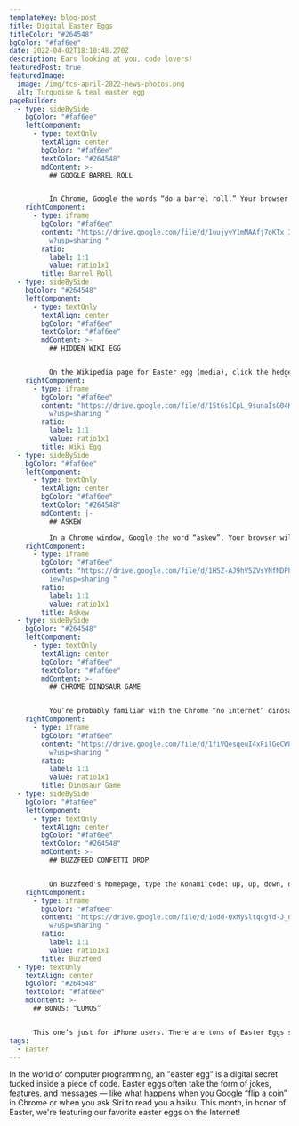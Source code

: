 ```yaml
---
templateKey: blog-post
title: Digital Easter Eggs
titleColor: "#264548"
bgColor: "#faf6ee"
date: 2022-04-02T18:10:48.270Z
description: Ears looking at you, code lovers!
featuredPost: true
featuredImage:
  image: /img/tcs-april-2022-news-photos.png
  alt: Turquoise & teal easter egg
pageBuilder:
  - type: sideBySide
    bgColor: "#faf6ee"
    leftComponent:
      - type: textOnly
        textAlign: center
        bgColor: "#faf6ee"
        textColor: "#264548"
        mdContent: >-
          ## GOOGLE BARREL ROLL


          In Chrome, Google the words “do a barrel roll.” Your browser will do a 360-degree spin!
    rightComponent:
      - type: iframe
        bgColor: "#faf6ee"
        content: "https://drive.google.com/file/d/1uujyvY1mMAAfj7oKTx_3iSvqFz7HLbCc/vie\
          w?usp=sharing "
        ratio:
          label: 1:1
          value: ratio1x1
        title: Barrel Roll
  - type: sideBySide
    bgColor: "#264548"
    leftComponent:
      - type: textOnly
        textAlign: center
        bgColor: "#faf6ee"
        textColor: "#faf6ee"
        mdContent: >-
          ## HIDDEN WIKI EGG


          On the Wikipedia page for Easter egg (media), click the hedgehog in the image. It links to a secret picture!
    rightComponent:
      - type: iframe
        bgColor: "#faf6ee"
        content: "https://drive.google.com/file/d/1St6sICpL_9sunaIsG04KTJYPx4_tDQxk/vie\
          w?usp=sharing "
        ratio:
          label: 1:1
          value: ratio1x1
        title: Wiki Egg
  - type: sideBySide
    bgColor: "#faf6ee"
    leftComponent:
      - type: textOnly
        textAlign: center
        bgColor: "#faf6ee"
        textColor: "#264548"
        mdContent: |-
          ## ASKEW

          In a Chrome window, Google the word “askew”. Your browser will tilt!
    rightComponent:
      - type: iframe
        bgColor: "#faf6ee"
        content: "​​https://drive.google.com/file/d/1H5Z-AJ9hV5ZVsYNfNDPh-qzlGWOvB5uJ/v\
          iew?usp=sharing "
        ratio:
          label: 1:1
          value: ratio1x1
        title: Askew
  - type: sideBySide
    bgColor: "#264548"
    leftComponent:
      - type: textOnly
        textAlign: center
        bgColor: "#faf6ee"
        textColor: "#faf6ee"
        mdContent: >-
          ## CHROME DINOSAUR GAME


          You’re probably familiar with the Chrome “no internet” dinosaur — it’s the little pixelated T-Rex that pops up on your browser when the connection peters out. But did you know that the "no internet" dinosaur is a mini game? Hit the space bar, and jump the scrolling cacti!
    rightComponent:
      - type: iframe
        bgColor: "#faf6ee"
        content: "https://drive.google.com/file/d/1fiVQesqeuI4xFilGeCW8BCx5nLNGtlu1/vie\
          w?usp=sharing "
        ratio:
          label: 1:1
          value: ratio1x1
        title: Dinosaur Game
  - type: sideBySide
    bgColor: "#faf6ee"
    leftComponent:
      - type: textOnly
        textAlign: center
        bgColor: "#faf6ee"
        textColor: "#264548"
        mdContent: >-
          ## BUZZFEED CONFETTI DROP


          On Buzzfeed's homepage, type the Konami code: up, up, down, down, right, left, right, left, b, a. Confetti will drop from the top of the page! The Konami Code (invented by Kazuhisa Hashimoto) originated as a cheat code—a sequence of button presses that unlocks secret features in a video game, usually making it easier to play.
    rightComponent:
      - type: iframe
        bgColor: "#faf6ee"
        content: "https://drive.google.com/file/d/1odd-QxMysltqcgYd-J_nh6RLB_J2mB0i/vie\
          w?usp=sharing "
        ratio:
          label: 1:1
          value: ratio1x1
        title: Buzzfeed
  - type: textOnly
    textAlign: center
    bgColor: "#264548"
    textColor: "#faf6ee"
    mdContent: >-
      ## BONUS: “LUMOS”


      This one’s just for iPhone users. There are tons of Easter Eggs secreted away in iPhones, but our favorite is this one: try saying “Lumos” (spell for light in Harry Potter) to Siri. Your phone flashlight will turn on!
tags:
  - Easter
---
```

In the world of computer programming, an "easter egg" is a digital secret tucked inside a piece of code. Easter eggs often take the form of jokes, features, and messages — like what happens when you Google “flip a coin” in Chrome or when you ask Siri to read you a haiku. This month, in honor of Easter, we're featuring our favorite easter eggs on the Internet!